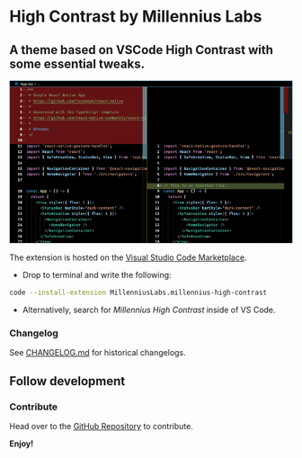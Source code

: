 # High Contrast by Millennius Labs

## A theme based on VSCode High Contrast with some essential tweaks.

![Diff Editor](res/preview1.png)

The extension is hosted on the [Visual Studio Code Marketplace](https://marketplace.visualstudio.com/items?itemName=MillenniusLabs.millennius-high-contrast).

* Drop to terminal and write the following:

```bash
code --install-extension MillenniusLabs.millennius-high-contrast
```
* Alternatively, search for *Millennius High Contrast* inside of VS Code.

### Changelog

See [CHANGELOG.md](./CHANGELOG.md) for historical changelogs.

## Follow development

### Contribute

Head over to the [GitHub Repository](https://github.com/MillenniusLabs/vscode-high-contrast) to contribute.

**Enjoy!**
